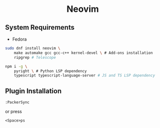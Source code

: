 <h1 align="center">Neovim</h1>

## System Requirements
- Fedora
```bash
sudo dnf install neovim \
    make automake gcc gcc-c++ kernel-devel \ # Add-ons installation
    ripgrep # Telescope

npm i -g \
	pyright \ # Python LSP dependency
	typescript typescript-language-server # JS and TS LSP dependency

```

## Plugin Installation
```
:PackerSync
```

or press

```
<Space>ps
```
